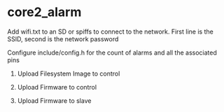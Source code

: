# core2_alarm

Add wifi.txt to an SD or spiffs to connect to the network. First line is the SSID, second is the network password

Configure include/config.h for the count of alarms and all the associated pins

1. Upload Filesystem Image to control

2. Upload Firmware to control

3. Upload Firmware to slave
